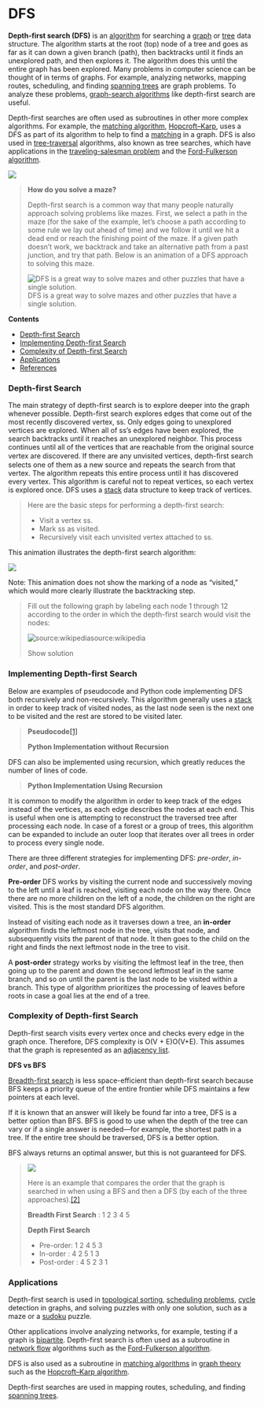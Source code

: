 # DFS

**Depth-first search (DFS)** is an [algorithm](https://brilliant.org/wiki/algorithm/) for searching a [graph](https://brilliant.org/wiki/depth-first-search-dfs/%28https://brilliant.org/wiki/graphs/%29) or [tree](https://brilliant.org/wiki/trees-basic/) data structure. The algorithm starts at the root (top) node of a tree and goes as far as it can down a given branch (path), then backtracks until it finds an unexplored path, and then explores it. The algorithm does this until the entire graph has been explored. Many problems in computer science can be thought of in terms of graphs. For example, analyzing networks, mapping routes, scheduling, and finding [spanning trees](https://brilliant.org/wiki/spanning-trees/) are graph problems. To analyze these problems, [graph-search algorithms](https://brilliant.org/wiki/graph-search-algorithm/) like depth-first search are useful.

Depth-first searches are often used as subroutines in other more complex algorithms. For example, the [matching algorithm](https://brilliant.org/wiki/matching-algorithms/), [Hopcroft–Karp](https://brilliant.org/wiki/hopcroft-karp/), uses a DFS as part of its algorithm to help to find a [matching](https://brilliant.org/wiki/matching/) in a graph. DFS is also used in [tree-traversal](https://brilliant.org/wiki/traversals/) algorithms, also known as tree searches, which have applications in the [traveling-salesman problem](https://brilliant.org/wiki/travelling-salesman-problem/) and the [Ford-Fulkerson algorithm](https://brilliant.org/wiki/ford-fulkerson-algorithm/).

![](https://ds055uzetaobb.cloudfront.net/brioche/uploads/RcIWVldE2B-1.png?width=1200)

> **How do you solve a maze?**
>
> Depth-first search is a common way that many people naturally approach solving problems like mazes. First, we select a path in the maze (for the sake of the example, let’s choose a path according to some rule we lay out ahead of time) and we follow it until we hit a dead end or reach the finishing point of the maze. If a given path doesn’t work, we backtrack and take an alternative path from a past junction, and try that path. Below is an animation of a DFS approach to solving this maze.
>
> ![DFS is a great way to solve mazes and other puzzles that have a single solution.](https://d18l82el6cdm1i.cloudfront.net/uploads/mf7THWHAbL-mazegif.gif)DFS is a great way to solve mazes and other puzzles that have a single solution.

**Contents**

- [Depth-first Search](https://brilliant.org/wiki/depth-first-search-dfs/#depth-first-search)
- [Implementing Depth-first Search](https://brilliant.org/wiki/depth-first-search-dfs/#implementing-depth-first-search)
- [Complexity of Depth-first Search](https://brilliant.org/wiki/depth-first-search-dfs/#complexity-of-depth-first-search)
- [Applications](https://brilliant.org/wiki/depth-first-search-dfs/#applications)
- [References](https://brilliant.org/wiki/depth-first-search-dfs/#references)

### Depth-first Search

The main strategy of depth-first search is to explore deeper into the graph whenever possible. Depth-first search explores edges that come out of the most recently discovered vertex, ss. Only edges going to unexplored vertices are explored. When all of ss’s edges have been explored, the search backtracks until it reaches an unexplored neighbor. This process continues until all of the vertices that are reachable from the original source vertex are discovered. If there are any unvisited vertices, depth-ﬁrst search selects one of them as a new source and repeats the search from that vertex. The algorithm repeats this entire process until it has discovered every vertex. This algorithm is careful not to repeat vertices, so each vertex is explored once. DFS uses a [stack](https://brilliant.org/wiki/stacks/) data structure to keep track of vertices.

> Here are the basic steps for performing a depth-first search:
>
> - Visit a vertex ss.
> - Mark ss as visited.
> - Recursively visit each unvisited vertex attached to ss.

This animation illustrates the depth-first search algorithm:

![](https://upload.wikimedia.org/wikipedia/commons/7/7f/Depth-First-Search.gif)

Note: This animation does not show the marking of a node as “visited,” which would more clearly illustrate the backtracking step.

> Fill out the following graph by labeling each node 1 through 12 according to the order in which the depth-first search would visit the nodes:
>
> ![source:wikipedia](https://ds055uzetaobb.cloudfront.net/brioche/uploads/7pQYGWtfpI-blankgraph.png?width=1200)source:wikipedia
>
> Show solution

### Implementing Depth-first Search

Below are examples of pseudocode and Python code implementing DFS both recursively and non-recursively. This algorithm generally uses a [stack](https://brilliant.org/wiki/stacks/) in order to keep track of visited nodes, as the last node seen is the next one to be visited and the rest are stored to be visited later.

> **Pseudocode**[\[1\]](https://brilliant.org/wiki/depth-first-search-dfs/#citation-1)
>
> **Python Implementation without Recursion**

DFS can also be implemented using recursion, which greatly reduces the number of lines of code.

> **Python Implementation Using Recursion**

It is common to modify the algorithm in order to keep track of the edges instead of the vertices, as each edge describes the nodes at each end. This is useful when one is attempting to reconstruct the traversed tree after processing each node. In case of a forest or a group of trees, this algorithm can be expanded to include an outer loop that iterates over all trees in order to process every single node.

There are three different strategies for implementing DFS: _pre-order_, _in-order_, and _post-order_.

**Pre-order** DFS works by visiting the current node and successively moving to the left until a leaf is reached, visiting each node on the way there. Once there are no more children on the left of a node, the children on the right are visited. This is the most standard DFS algorithm.

Instead of visiting each node as it traverses down a tree, an **in-order** algorithm finds the leftmost node in the tree, visits that node, and subsequently visits the parent of that node. It then goes to the child on the right and finds the next leftmost node in the tree to visit.

A **post-order** strategy works by visiting the leftmost leaf in the tree, then going up to the parent and down the second leftmost leaf in the same branch, and so on until the parent is the last node to be visited within a branch. This type of algorithm prioritizes the processing of leaves before roots in case a goal lies at the end of a tree.

### Complexity of Depth-first Search

Depth-first search visits every vertex once and checks every edge in the graph once. Therefore, DFS complexity is O(V + E)O(V+E). This assumes that the graph is represented as an [adjacency list](https://brilliant.org/wiki/graphs-intermediate/).

**DFS vs BFS**

[Breadth-first search](https://brilliant.org/wiki/breadth-first-search-bfs/) is less space-efficient than depth-first search because BFS keeps a priority queue of the entire frontier while DFS maintains a few pointers at each level.

If it is known that an answer will likely be found far into a tree, DFS is a better option than BFS. BFS is good to use when the depth of the tree can vary or if a single answer is needed—for example, the shortest path in a tree. If the entire tree should be traversed, DFS is a better option.

BFS always returns an optimal answer, but this is not guaranteed for DFS.

> ![](https://ds055uzetaobb.cloudfront.net/brioche/uploads/YVBRdBvFp3-screen-shot-2016-07-20-at-13837-pm.png?width=1200)
>
> Here is an example that compares the order that the graph is searched in when using a BFS and then a DFS (by each of the three approaches).[\[2\]](https://brilliant.org/wiki/depth-first-search-dfs/#citation-2)
>
> **Breadth First Search** : 1 2 3 4 5
>
> **Depth First Search**
>
> - Pre-order: 1 2 4 5 3
> - In-order : 4 2 5 1 3
> - Post-order : 4 5 2 3 1

### Applications

Depth-first search is used in [topological sorting](https://brilliant.org/wiki/topological-sort/), [scheduling problems](https://brilliant.org/wiki/scheduling-problems/?wiki_title=scheduling%20problems), [cycle](https://brilliant.org/wiki/cylce/) detection in graphs, and solving puzzles with only one solution, such as a maze or a [sudoku](https://brilliant.org/wiki/sudoku/) puzzle.

Other applications involve analyzing networks, for example, testing if a graph is [bipartite](https://brilliant.org/wiki/bipartite-graph/?wiki_title=Bipartite%20graphs). Depth-first search is often used as a subroutine in [network flow](https://brilliant.org/wiki/flow-network/) algorithms such as the [Ford-Fulkerson algorithm](https://brilliant.org/wiki/ford-fulkerson-algorithm/).

DFS is also used as a subroutine in [matching algorithms](https://brilliant.org/wiki/matching-algorithms/) in [graph theory](https://brilliant.org/wiki/graph-theory/) such as the [Hopcroft–Karp algorithm](https://brilliant.org/wiki/hopcroft-karp/).

Depth-first searches are used in mapping routes, scheduling, and finding [spanning trees](https://brilliant.org/wiki/spanning-trees/).
